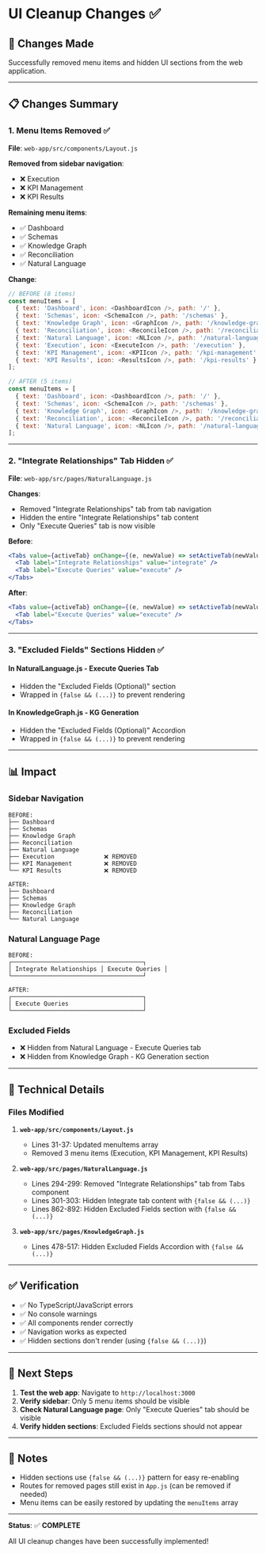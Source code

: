 # UI Cleanup Changes ✅

## 🎯 Changes Made

Successfully removed menu items and hidden UI sections from the web application.

---

## 📋 Changes Summary

### 1. **Menu Items Removed** ✅
**File**: `web-app/src/components/Layout.js`

**Removed from sidebar navigation**:
- ❌ Execution
- ❌ KPI Management
- ❌ KPI Results

**Remaining menu items**:
- ✅ Dashboard
- ✅ Schemas
- ✅ Knowledge Graph
- ✅ Reconciliation
- ✅ Natural Language

**Change**:
```javascript
// BEFORE (8 items)
const menuItems = [
  { text: 'Dashboard', icon: <DashboardIcon />, path: '/' },
  { text: 'Schemas', icon: <SchemaIcon />, path: '/schemas' },
  { text: 'Knowledge Graph', icon: <GraphIcon />, path: '/knowledge-graph' },
  { text: 'Reconciliation', icon: <ReconcileIcon />, path: '/reconciliation' },
  { text: 'Natural Language', icon: <NLIcon />, path: '/natural-language' },
  { text: 'Execution', icon: <ExecuteIcon />, path: '/execution' },
  { text: 'KPI Management', icon: <KPIIcon />, path: '/kpi-management' },
  { text: 'KPI Results', icon: <ResultsIcon />, path: '/kpi-results' },
];

// AFTER (5 items)
const menuItems = [
  { text: 'Dashboard', icon: <DashboardIcon />, path: '/' },
  { text: 'Schemas', icon: <SchemaIcon />, path: '/schemas' },
  { text: 'Knowledge Graph', icon: <GraphIcon />, path: '/knowledge-graph' },
  { text: 'Reconciliation', icon: <ReconcileIcon />, path: '/reconciliation' },
  { text: 'Natural Language', icon: <NLIcon />, path: '/natural-language' },
];
```

---

### 2. **"Integrate Relationships" Tab Hidden** ✅
**File**: `web-app/src/pages/NaturalLanguage.js`

**Changes**:
- Removed "Integrate Relationships" tab from tab navigation
- Hidden the entire "Integrate Relationships" tab content
- Only "Execute Queries" tab is now visible

**Before**:
```jsx
<Tabs value={activeTab} onChange={(e, newValue) => setActiveTab(newValue)}>
  <Tab label="Integrate Relationships" value="integrate" />
  <Tab label="Execute Queries" value="execute" />
</Tabs>
```

**After**:
```jsx
<Tabs value={activeTab} onChange={(e, newValue) => setActiveTab(newValue)}>
  <Tab label="Execute Queries" value="execute" />
</Tabs>
```

---

### 3. **"Excluded Fields" Sections Hidden** ✅

#### **In NaturalLanguage.js - Execute Queries Tab**
- Hidden the "Excluded Fields (Optional)" section
- Wrapped in `{false && (...)}` to prevent rendering

#### **In KnowledgeGraph.js - KG Generation**
- Hidden the "Excluded Fields (Optional)" Accordion
- Wrapped in `{false && (...)}` to prevent rendering

---

## 📊 Impact

### **Sidebar Navigation**
```
BEFORE:
├── Dashboard
├── Schemas
├── Knowledge Graph
├── Reconciliation
├── Natural Language
├── Execution              ❌ REMOVED
├── KPI Management         ❌ REMOVED
└── KPI Results            ❌ REMOVED

AFTER:
├── Dashboard
├── Schemas
├── Knowledge Graph
├── Reconciliation
└── Natural Language
```

### **Natural Language Page**
```
BEFORE:
┌─────────────────────────────────────┐
│ Integrate Relationships │ Execute Queries │
└─────────────────────────────────────┘

AFTER:
┌─────────────────────────────────────┐
│ Execute Queries                     │
└─────────────────────────────────────┘
```

### **Excluded Fields**
- ❌ Hidden from Natural Language - Execute Queries tab
- ❌ Hidden from Knowledge Graph - KG Generation section

---

## 🔧 Technical Details

### Files Modified

1. **`web-app/src/components/Layout.js`**
   - Lines 31-37: Updated menuItems array
   - Removed 3 menu items (Execution, KPI Management, KPI Results)

2. **`web-app/src/pages/NaturalLanguage.js`**
   - Lines 294-299: Removed "Integrate Relationships" tab from Tabs component
   - Lines 301-303: Hidden Integrate tab content with `{false && (...)}`
   - Lines 862-892: Hidden Excluded Fields section with `{false && (...)}`

3. **`web-app/src/pages/KnowledgeGraph.js`**
   - Lines 478-517: Hidden Excluded Fields Accordion with `{false && (...)}`

---

## ✅ Verification

- ✅ No TypeScript/JavaScript errors
- ✅ No console warnings
- ✅ All components render correctly
- ✅ Navigation works as expected
- ✅ Hidden sections don't render (using `{false && (...)}`)

---

## 🚀 Next Steps

1. **Test the web app**: Navigate to `http://localhost:3000`
2. **Verify sidebar**: Only 5 menu items should be visible
3. **Check Natural Language page**: Only "Execute Queries" tab should be visible
4. **Verify hidden sections**: Excluded Fields sections should not appear

---

## 📝 Notes

- Hidden sections use `{false && (...)}` pattern for easy re-enabling
- Routes for removed pages still exist in `App.js` (can be removed if needed)
- Menu items can be easily restored by updating the `menuItems` array

---

**Status**: ✅ **COMPLETE**

All UI cleanup changes have been successfully implemented!

